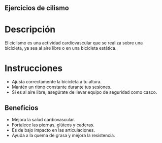 ## Ejercicios de cilismo 

# Descripción
El ciclismo es una actividad cardiovascular que se realiza sobre una bicicleta, ya sea al aire libre o en una bicicleta estática.

# Instrucciones  
- Ajusta correctamente la bicicleta a tu altura.
- Mantén un ritmo constante durante tus sesiones.
- Si es al aire libre, asegúrate de llevar equipo de seguridad como casco.
## Beneficios 
- Mejora la salud cardiovascular.
- Fortalece las piernas, glúteos y caderas.
- Es de bajo impacto en las articulaciones.
- Ayuda a la quema de grasa y mejora la resistencia.